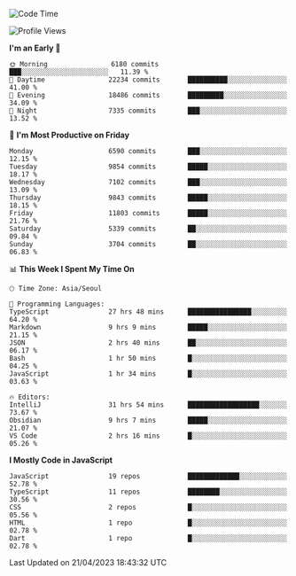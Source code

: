 <!--START_SECTION:waka-->
![Code Time](http://img.shields.io/badge/Code%20Time-4%2C779%20hrs%2029%20mins-blue)

![Profile Views](http://img.shields.io/badge/Profile%20Views-0-blue)

**I'm an Early 🐤** 

```text
🌞 Morning                6180 commits        ███░░░░░░░░░░░░░░░░░░░░░░   11.39 % 
🌆 Daytime                22234 commits       ██████████░░░░░░░░░░░░░░░   41.00 % 
🌃 Evening                18486 commits       █████████░░░░░░░░░░░░░░░░   34.09 % 
🌙 Night                  7335 commits        ███░░░░░░░░░░░░░░░░░░░░░░   13.52 % 
```
📅 **I'm Most Productive on Friday** 

```text
Monday                   6590 commits        ███░░░░░░░░░░░░░░░░░░░░░░   12.15 % 
Tuesday                  9854 commits        █████░░░░░░░░░░░░░░░░░░░░   18.17 % 
Wednesday                7102 commits        ███░░░░░░░░░░░░░░░░░░░░░░   13.09 % 
Thursday                 9843 commits        █████░░░░░░░░░░░░░░░░░░░░   18.15 % 
Friday                   11803 commits       █████░░░░░░░░░░░░░░░░░░░░   21.76 % 
Saturday                 5339 commits        ██░░░░░░░░░░░░░░░░░░░░░░░   09.84 % 
Sunday                   3704 commits        ██░░░░░░░░░░░░░░░░░░░░░░░   06.83 % 
```


📊 **This Week I Spent My Time On** 

```text
🕑︎ Time Zone: Asia/Seoul

💬 Programming Languages: 
TypeScript               27 hrs 48 mins      ████████████████░░░░░░░░░   64.20 % 
Markdown                 9 hrs 9 mins        █████░░░░░░░░░░░░░░░░░░░░   21.15 % 
JSON                     2 hrs 40 mins       ██░░░░░░░░░░░░░░░░░░░░░░░   06.17 % 
Bash                     1 hr 50 mins        █░░░░░░░░░░░░░░░░░░░░░░░░   04.25 % 
JavaScript               1 hr 34 mins        █░░░░░░░░░░░░░░░░░░░░░░░░   03.63 % 

🔥 Editors: 
IntelliJ                 31 hrs 54 mins      ██████████████████░░░░░░░   73.67 % 
Obsidian                 9 hrs 7 mins        █████░░░░░░░░░░░░░░░░░░░░   21.07 % 
VS Code                  2 hrs 16 mins       █░░░░░░░░░░░░░░░░░░░░░░░░   05.26 % 
```

**I Mostly Code in JavaScript** 

```text
JavaScript               19 repos            █████████████░░░░░░░░░░░░   52.78 % 
TypeScript               11 repos            ████████░░░░░░░░░░░░░░░░░   30.56 % 
CSS                      2 repos             █░░░░░░░░░░░░░░░░░░░░░░░░   05.56 % 
HTML                     1 repo              █░░░░░░░░░░░░░░░░░░░░░░░░   02.78 % 
Dart                     1 repo              █░░░░░░░░░░░░░░░░░░░░░░░░   02.78 % 
```




 Last Updated on 21/04/2023 18:43:32 UTC
<!--END_SECTION:waka-->
